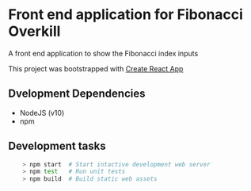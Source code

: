 # Front end application for Fibonacci Overkill

 A front end application to show the Fibonacci index inputs

 This project was bootstrapped with [Create React App](https://github.com/facebook/create-react-app)

## Dvelopment Dependencies
  * NodeJS (v10)
  * npm

## Development tasks
```bash
    > npm start  # Start intactive development web server
    > npm test   # Run unit tests
    > npm build  # Build static web assets
```
